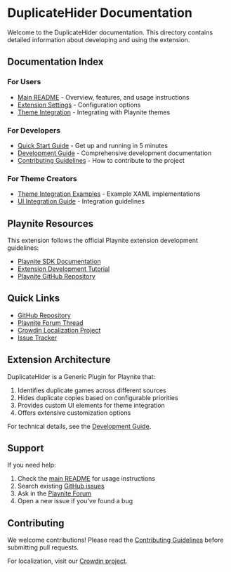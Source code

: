 # DuplicateHider Documentation

Welcome to the DuplicateHider documentation. This directory contains detailed information about developing and using the extension.

## Documentation Index

### For Users

- [Main README](../README.md) - Overview, features, and usage instructions
- [Extension Settings](../README.md#extension-settings) - Configuration options
- [Theme Integration](../README.md#theme-integration) - Integrating with Playnite themes

### For Developers

- [Quick Start Guide](QUICK_START.md) - Get up and running in 5 minutes
- [Development Guide](DEVELOPMENT.md) - Comprehensive development documentation
- [Contributing Guidelines](../CONTRIBUTING.md) - How to contribute to the project

### For Theme Creators

- [Theme Integration Examples](../UiIntegrationExamples/) - Example XAML implementations
- [UI Integration Guide](../README.md#theme-integration) - Integration guidelines

## Playnite Resources

This extension follows the official Playnite extension development guidelines:

- [Playnite SDK Documentation](https://api.playnite.link/)
- [Extension Development Tutorial](https://api.playnite.link/docs/tutorials/extensions/intro.html)
- [Playnite GitHub Repository](https://github.com/JosefNemec/Playnite)

## Quick Links

- [GitHub Repository](https://github.com/ap0ught/DuplicateHider)
- [Playnite Forum Thread](https://playnite.link/forum/thread-308.html)
- [Crowdin Localization Project](https://crowdin.com/project/duplicatehider)
- [Issue Tracker](https://github.com/ap0ught/DuplicateHider/issues)

## Extension Architecture

DuplicateHider is a Generic Plugin for Playnite that:

1. Identifies duplicate games across different sources
2. Hides duplicate copies based on configurable priorities
3. Provides custom UI elements for theme integration
4. Offers extensive customization options

For technical details, see the [Development Guide](DEVELOPMENT.md).

## Support

If you need help:

1. Check the [main README](../README.md) for usage instructions
2. Search existing [GitHub issues](https://github.com/ap0ught/DuplicateHider/issues)
3. Ask in the [Playnite Forum](https://playnite.link/forum/thread-308.html)
4. Open a new issue if you've found a bug

## Contributing

We welcome contributions! Please read the [Contributing Guidelines](../CONTRIBUTING.md) before submitting pull requests.

For localization, visit our [Crowdin project](https://crowdin.com/project/duplicatehider).
